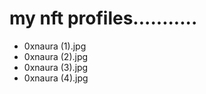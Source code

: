 # my nft profiles...........
- 0xnaura (1).jpg
- 0xnaura (2).jpg
- 0xnaura (3).jpg
- 0xnaura (4).jpg
